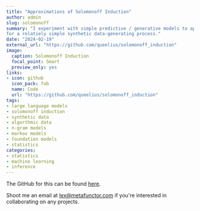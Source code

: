 ```yaml
---
title: "Approximations of Solomonoff Induction"
author: admin
slug: solomonoff
summary: "I experiment with simple predictive / generative models to approximate Solomonoff induction
for a relatiely simple synthetic data-generating process."
date: "2024-02-19"
external_url: "https://github.com/queelius/solomonoff_induction"
image:
  caption: Solomonoff Induction
  focal_point: Smart
  preview_only: yes
links:
- icon: github
  icon_pack: fab
  name: Code
  url: "https://github.com/queelius/solomonoff_induction"
tags:
- large language models
- solomonoff induction
- synthetic data
- algorthmic data
- n-gram models
- markov models
- foundation models
- statistics
categories:
- statistics
- machine learning
- inference
---
```


The GitHub for this can be found [here](https://github.com/queelius/solomonoff_induction).

Shoot me an email at [lex@metafunctor.com](mailto:lex@metafunctor.com) if you're interested in collaborating on any projects.


